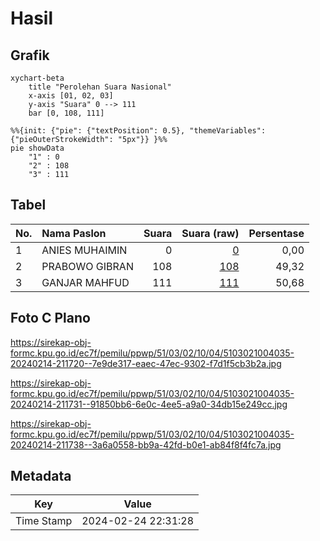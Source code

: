 # Hasil

## Grafik

```mermaid
xychart-beta
    title "Perolehan Suara Nasional"
    x-axis [01, 02, 03]
    y-axis "Suara" 0 --> 111
    bar [0, 108, 111]
```

```mermaid
%%{init: {"pie": {"textPosition": 0.5}, "themeVariables": {"pieOuterStrokeWidth": "5px"}} }%%
pie showData
    "1" : 0
    "2" : 108
    "3" : 111
```

## Tabel

| No. | Nama Paslon    | Suara | Suara (raw) | Persentase |
|:--- |:-------------- | -----:| -----------:| ----------:|
| 1   | ANIES MUHAIMIN | 0     | [0][p-1]    | 0,00       |
| 2   | PRABOWO GIBRAN | 108   | [108][p-2]  | 49,32      |
| 3   | GANJAR MAHFUD  | 111   | [111][p-3]  | 50,68      |


[p-1]: https://github.com/gigit-pemilu/pemilu-2024/blob/main/pilpres/hitung-suara/sub/51-bali/sub/03-badung/sub/02-mengwi/sub/1004-kapal/sub/035-tps/sub/paslon-1.txt
[p-2]: https://github.com/gigit-pemilu/pemilu-2024/blob/main/pilpres/hitung-suara/sub/51-bali/sub/03-badung/sub/02-mengwi/sub/1004-kapal/sub/035-tps/sub/paslon-2.txt
[p-3]: https://github.com/gigit-pemilu/pemilu-2024/blob/main/pilpres/hitung-suara/sub/51-bali/sub/03-badung/sub/02-mengwi/sub/1004-kapal/sub/035-tps/sub/paslon-3.txt

## Foto C Plano

https://sirekap-obj-formc.kpu.go.id/ec7f/pemilu/ppwp/51/03/02/10/04/5103021004035-20240214-211720--7e9de317-eaec-47ec-9302-f7d1f5cb3b2a.jpg

https://sirekap-obj-formc.kpu.go.id/ec7f/pemilu/ppwp/51/03/02/10/04/5103021004035-20240214-211731--91850bb6-6e0c-4ee5-a9a0-34db15e249cc.jpg

https://sirekap-obj-formc.kpu.go.id/ec7f/pemilu/ppwp/51/03/02/10/04/5103021004035-20240214-211738--3a6a0558-bb9a-42fd-b0e1-ab84f8f4fc7a.jpg


## Metadata

| Key        | Value               |
| ---------- | ------------------- |
| Time Stamp | 2024-02-24 22:31:28 |



